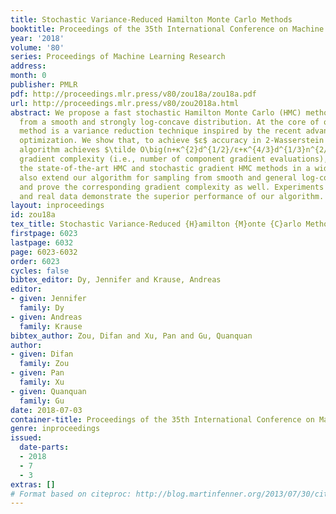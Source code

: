 ```yaml
---
title: Stochastic Variance-Reduced Hamilton Monte Carlo Methods
booktitle: Proceedings of the 35th International Conference on Machine Learning
year: '2018'
volume: '80'
series: Proceedings of Machine Learning Research
address: 
month: 0
publisher: PMLR
pdf: http://proceedings.mlr.press/v80/zou18a/zou18a.pdf
url: http://proceedings.mlr.press/v80/zou2018a.html
abstract: We propose a fast stochastic Hamilton Monte Carlo (HMC) method, for sampling
  from a smooth and strongly log-concave distribution. At the core of our proposed
  method is a variance reduction technique inspired by the recent advance in stochastic
  optimization. We show that, to achieve $ε$ accuracy in 2-Wasserstein distance, our
  algorithm achieves $\tilde O\big(n+κ^{2}d^{1/2}/ε+κ^{4/3}d^{1/3}n^{2/3}/ε^{2/3}\big)$
  gradient complexity (i.e., number of component gradient evaluations), which outperforms
  the state-of-the-art HMC and stochastic gradient HMC methods in a wide regime. We
  also extend our algorithm for sampling from smooth and general log-concave distributions,
  and prove the corresponding gradient complexity as well. Experiments on both synthetic
  and real data demonstrate the superior performance of our algorithm.
layout: inproceedings
id: zou18a
tex_title: Stochastic Variance-Reduced {H}amilton {M}onte {C}arlo Methods
firstpage: 6023
lastpage: 6032
page: 6023-6032
order: 6023
cycles: false
bibtex_editor: Dy, Jennifer and Krause, Andreas
editor:
- given: Jennifer
  family: Dy
- given: Andreas
  family: Krause
bibtex_author: Zou, Difan and Xu, Pan and Gu, Quanquan
author:
- given: Difan
  family: Zou
- given: Pan
  family: Xu
- given: Quanquan
  family: Gu
date: 2018-07-03
container-title: Proceedings of the 35th International Conference on Machine Learning
genre: inproceedings
issued:
  date-parts:
  - 2018
  - 7
  - 3
extras: []
# Format based on citeproc: http://blog.martinfenner.org/2013/07/30/citeproc-yaml-for-bibliographies/
---
```

